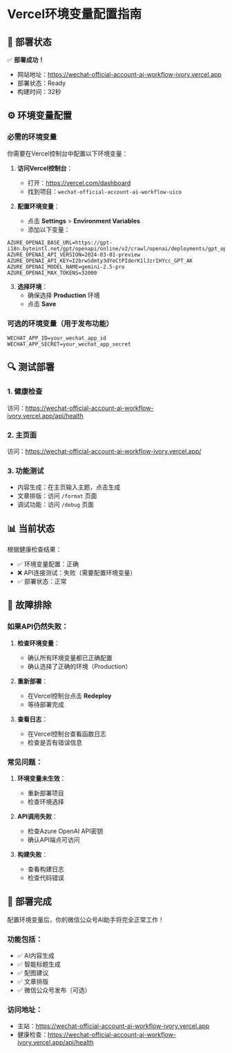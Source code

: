 # Vercel环境变量配置指南

## 🚀 部署状态

✅ **部署成功！**
- 网站地址：https://wechat-official-account-ai-workflow-ivory.vercel.app
- 部署状态：Ready
- 构建时间：32秒

## ⚙️ 环境变量配置

### 必需的环境变量

你需要在Vercel控制台中配置以下环境变量：

1. **访问Vercel控制台**：
   - 打开：https://vercel.com/dashboard
   - 找到项目：`wechat-official-account-ai-workflow-uico`

2. **配置环境变量**：
   - 点击 **Settings** > **Environment Variables**
   - 添加以下变量：

```
AZURE_OPENAI_BASE_URL=https://gpt-i18n.byteintl.net/gpt/openapi/online/v2/crawl/openai/deployments/gpt_openapi
AZURE_OPENAI_API_VERSION=2024-03-01-preview
AZURE_OPENAI_API_KEY=I2brwSdmty3dYeCtPIderK1lJzrIHYcc_GPT_AK
AZURE_OPENAI_MODEL_NAME=gemini-2.5-pro
AZURE_OPENAI_MAX_TOKENS=32000
```

3. **选择环境**：
   - 确保选择 **Production** 环境
   - 点击 **Save**

### 可选的环境变量（用于发布功能）

```
WECHAT_APP_ID=your_wechat_app_id
WECHAT_APP_SECRET=your_wechat_app_secret
```

## 🔍 测试部署

### 1. 健康检查
访问：https://wechat-official-account-ai-workflow-ivory.vercel.app/api/health

### 2. 主页面
访问：https://wechat-official-account-ai-workflow-ivory.vercel.app/

### 3. 功能测试
- 内容生成：在主页输入主题，点击生成
- 文章排版：访问 `/format` 页面
- 调试功能：访问 `/debug` 页面

## 📊 当前状态

根据健康检查结果：
- ✅ 环境变量配置：正确
- ❌ API连接测试：失败（需要配置环境变量）
- ✅ 部署状态：正常

## 🔧 故障排除

### 如果API仍然失败：

1. **检查环境变量**：
   - 确认所有环境变量都已正确配置
   - 确认选择了正确的环境（Production）

2. **重新部署**：
   - 在Vercel控制台点击 **Redeploy**
   - 等待部署完成

3. **查看日志**：
   - 在Vercel控制台查看函数日志
   - 检查是否有错误信息

### 常见问题：

1. **环境变量未生效**：
   - 重新部署项目
   - 检查环境选择

2. **API调用失败**：
   - 检查Azure OpenAI API密钥
   - 确认API端点可访问

3. **构建失败**：
   - 查看构建日志
   - 检查代码错误

## 🎉 部署完成

配置环境变量后，你的微信公众号AI助手将完全正常工作！

### 功能包括：
- ✅ AI内容生成
- ✅ 智能标题生成
- ✅ 配图建议
- ✅ 文章排版
- ✅ 微信公众号发布（可选）

### 访问地址：
- 主站：https://wechat-official-account-ai-workflow-ivory.vercel.app
- 健康检查：https://wechat-official-account-ai-workflow-ivory.vercel.app/api/health








